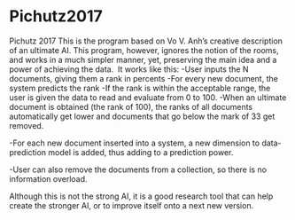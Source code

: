 # Pichutz2017
Pichutz 2017
This is the program based on Vo V. Anh’s creative description of an ultimate AI.  This program, however, ignores the notion of the rooms, and works in a much simpler manner, yet, preserving the main idea and a power of achieving the data.  It works like this:
-User inputs the N documents, giving them a rank in percents
-For every new document, the system predicts the rank
-If the rank is within the acceptable range, the user is given the data to read and evaluate from 0 to 100.
-When an ultimate document is obtained (the rank of 100), the ranks of all documents automatically get lower and documents that go below the mark of 33 get removed.

-For each new document inserted into a system, a new dimension to data-prediction model is added, thus adding to a prediction power.

-User can also remove the documents from a collection, so there is no information overload.

Although this is not the strong AI, it is a good research tool that can help create the stronger AI, or to improve itself onto a next new version.
